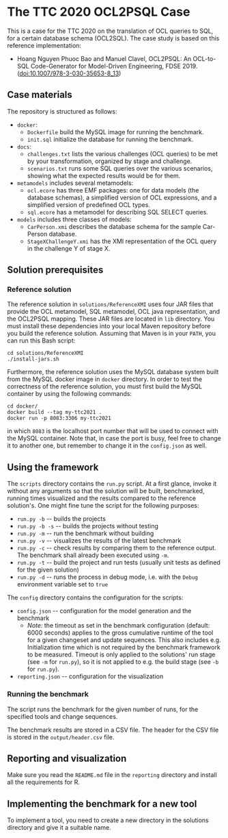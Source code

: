 # The TTC 2020 OCL2PSQL Case

This is a case for the  TTC 2020 on the translation of OCL queries to SQL, for a certain database schema (OCL2SQL).
The case study is based on this reference implementation:

* Hoang Nguyen Phuoc Bao and Manuel Clavel, OCL2PSQL: An OCL-to-SQL Code-Generator for Model-Driven Engineering, FDSE 2019. ([doi:10.1007/978-3-030-35653-8_13](http://doi.org/10.1007/978-3-030-35653-8_13))

## Case materials

The repository is structured as follows:

* `docker`:
  * `Dockerfile` build the MySQL image for running the benchmark.
  * `init.sql` initialize the database for running the benchmark.
* `docs`:
  * `challenges.txt` lists the various challenges (OCL queries) to be met by your transformation, organized by stage and challenge.
  * `scenarios.txt` runs some SQL queries over the various scenarios, showing what the expected results would be for them.
* `metamodels` includes several metamodels:
  * `ocl.ecore` has three EMF packages: one for data models (the database schemas), a simplified version of OCL expressions, and a simplified version of predefined OCL types.
  * `sql.ecore` has a metamodel for describing SQL SELECT queries.
* `models` includes three classes of models:
  * `CarPerson.xmi` describes the database schema for the sample Car-Person database.
  * `StageXChallengeY.xmi` has the XMI representation of the OCL query in the challenge Y of stage X.

## Solution prerequisites

### Reference solution

The reference solution in `solutions/ReferenceXMI` uses four JAR files that provide the OCL metamodel, 
SQL metamodel, OCL java representation, and the OCL2PSQL mapping. These JAR files are located in `lib` directory.
You must install these dependencies into your local Maven repository before you build the reference solution.
Assuming that Maven is in your `PATH`, you can run this Bash script:

```
cd solutions/ReferenceXMI
./install-jars.sh
```

Furthermore, the reference solution uses the MySQL database system built from the MySQL docker image in `docker` directory.
In order to test the correctness of the reference solution, you must first build the MySQL container by using the following commands:

```
cd docker/
docker build --tag my-ttc2021 .
docker run -p 8083:3306 my-ttc2021
```

in which `8083` is the localhost port number that will be used to connect with the MySQL container. Note that, in case the port is busy, feel free to change it to another one, but remember to change it in the `config.json` as well.

## Using the framework

The `scripts` directory contains the `run.py` script.
At a first glance, invoke it without any arguments so that the solution will be built, benchmarked, running times visualized and the results compared to the reference solution's.
One might fine tune the script for the following purposes:
* `run.py -b` -- builds the projects
* `run.py -b -s` -- builds the projects without testing
* `run.py -m` -- run the benchmark without building
* `run.py -v` -- visualizes the results of the latest benchmark
* `run.py -c` -- check results by comparing them to the reference output. The benchmark shall already been executed using `-m`.
* `run.py -t` -- build the project and run tests (usually unit tests as defined for the given solution)
* `run.py -d` -- runs the process in debug mode, i.e. with the `Debug` environment variable set to `true`

The `config` directory contains the configuration for the scripts:
* `config.json` -- configuration for the model generation and the benchmark
  * *Note:* the timeout as set in the benchmark configuration (default: 6000 seconds) applies to the gross cumulative runtime of the tool for a given changeset and update sequences. This also includes e.g. Initialization time which is not required by the benchmark framework to be measured.
    Timeout is only applied to the solutions' run stage (see `-m` for `run.py`), so it is not applied to e.g. the build stage (see `-b` for `run.py`).
* `reporting.json` -- configuration for the visualization

### Running the benchmark

The script runs the benchmark for the given number of runs, for the specified tools and change sequences.

The benchmark results are stored in a CSV file. The header for the CSV file is stored in the `output/header.csv` file.

## Reporting and visualization

Make sure you read the `README.md` file in the `reporting` directory and install all the requirements for R.

## Implementing the benchmark for a new tool

To implement a tool, you need to create a new directory in the solutions directory and give it a suitable name.
